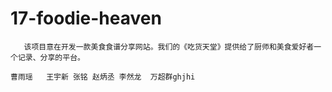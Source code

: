 # 17-foodie-heaven
       该项目意在开发一款美食食谱分享网站。我们的《吃货天堂》提供给了厨师和美食爱好者一个记录、分享的平台。
                                                                                             曹雨瑶   王宇新 张铭 赵炳丞 李然龙  万超群ghjhi
